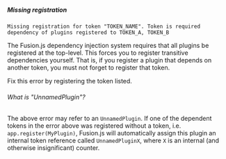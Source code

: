##### Missing registration

```
Missing registration for token "TOKEN_NAME". Token is required dependency of plugins registered to TOKEN_A, TOKEN_B
```

The Fusion.js dependency injection system requires that all plugins be registered
at the top-level. This forces you to register transitive dependencies
yourself. That is, if you register a plugin that depends on another token, you
must not forget to register that token.

Fix this error by registering the token listed.


###### What is "UnnamedPlugin"?

The above error may refer to an `UnnamedPlugin`. If one of the dependent tokens
in the error above was registered without a token, i.e.
`app.register(MyPlugin)`, Fusion.js will automatically assign this plugin an
internal token reference called `UnnamedPluginX`, where `X` is an internal
(and otherwise insignificant) counter.
